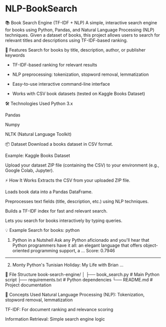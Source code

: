 # NLP-BookSearch

📚 Book Search Engine (TF-IDF + NLP)
A simple, interactive search engine for books using Python, Pandas, and Natural Language Processing (NLP) techniques. Given a dataset of books, this project allows users to search for relevant titles and descriptions using TF-IDF-based ranking.

🚀 Features
Search for books by title, description, author, or publisher keywords

* TF-IDF-based ranking for relevant results

* NLP preprocessing: tokenization, stopword removal, lemmatization

* Easy-to-use interactive command-line interface

* Works with CSV book datasets (tested on Kaggle Books Dataset)

🛠️ Technologies Used
Python 3.x

Pandas

Numpy

NLTK (Natural Language Toolkit)

📦 Dataset
Download a books dataset in CSV format.

Example: Kaggle Books Dataset

Upload your dataset ZIP file (containing the CSV) to your environment (e.g., Google Colab, Jupyter).

⚡ How It Works
Extracts the CSV from your uploaded ZIP file.

Loads book data into a Pandas DataFrame.

Preprocesses text fields (title, description, etc.) using NLP techniques.

Builds a TF-IDF index for fast and relevant search.

Lets you search for books interactively by typing queries.

💡 Example
Search for books: python

1. Python in a Nutshell
   Ask any Python aficionado and you'll hear that Python programmers have it all: an elegant language that offers object-oriented programming support, a ...
   Score: 0.7946
----------------------------------------------------------------------------------------------------
2. Monty Python's Tunisian Holiday: My Life with Brian
   ...


📂 File Structure
book-search-engine/
│
├── book_search.py      # Main Python script
├── requirements.txt    # Python dependencies
└── README.md           # Project documentation


🧠 Concepts Used
Natural Language Processing (NLP): Tokenization, stopword removal, lemmatization

TF-IDF: For document ranking and relevance scoring

Information Retrieval: Simple search engine logic

